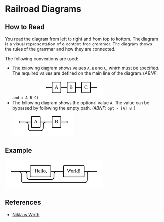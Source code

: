 # Railroad Diagrams

## How to Read

You read the diagram from left to right and from top to bottom. The diagram is a visual representation of a context-free
grammar. The diagram shows the rules of the grammar and how they are connected.

The following conventions are used:

- The following diagram shows values `A`, `B` and `C`, which must be specified. The required values are defined on the
  main line of the diagram. (_ABNF_: `and = A B C`)
  ![explain-and](./testdata/explain-and.svg)
- The following diagram shows the optional value `A`. The value can be bypassed by following the empty path.
  (_ABNF_: `opt = [A] B `)
  ![explain-optional](./testdata/explain-optional.svg)

## Example

![example-svg](./testdata/example1.svg)

## References

- [Niklaus Wirth](https://www.research-collection.ethz.ch/bitstream/handle/20.500.11850/68910/eth-3059-01.pdf)
